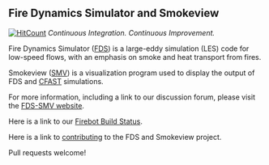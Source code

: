 ## Fire Dynamics Simulator and Smokeview
[![HitCount](http://hits.dwyl.io/firemodels/fds.svg)](http://hits.dwyl.io/firemodels/fds)
*Continuous Integration. Continuous Improvement.*

Fire Dynamics Simulator ([FDS](https://github.com/firemodels/fds)) is a large-eddy simulation (LES) code for low-speed flows, with an emphasis on smoke and heat transport from fires.

Smokeview ([SMV](https://github.com/firemodels/smv)) is a visualization program used to display the output of FDS and [CFAST](https://github.com/firemodels/cfast) simulations.

For more information, including a link to our discussion forum, please visit the [FDS-SMV website](https://pages.nist.gov/fds-smv/).

Here is a link to our [Firebot Build Status](https://pages.nist.gov/fds-smv/firebot_status.html).

Here is a link to [contributing](https://github.com/firemodels/fds/blob/master/CONTRIBUTING.md) to the FDS and Smokeview project.

Pull requests welcome!
